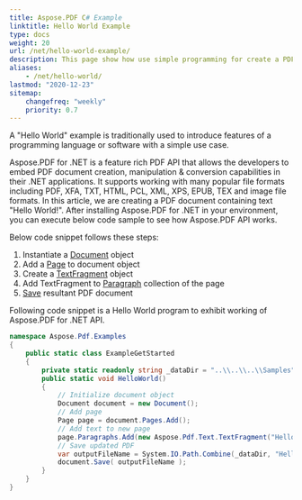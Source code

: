 ```yaml
---
title: Aspose.PDF С# Example
linktitle: Hello World Example
type: docs
weight: 20
url: /net/hello-world-example/
description: This page show how use simple programming for create a PDF document containing text - Hello World.
aliases:
    - /net/hello-world/
lastmod: "2020-12-23"
sitemap:
    changefreq: "weekly"
    priority: 0.7
---
```


A "Hello World" example is traditionally used to introduce features of a programming language or software with a simple use case.

Aspose.PDF for .NET is a feature rich PDF API that allows the developers to embed PDF document creation, manipulation & conversion capabilities in their .NET applications. It supports working with many popular file formats including PDF, XFA, TXT, HTML, PCL, XML, XPS, EPUB, TEX and image file formats. In this article, we are creating a PDF document containing text "Hello World!". After installing Aspose.PDF for .NET in your environment, you can execute below code sample to see how Aspose.PDF API works.

Below code snippet follows these steps:

1. Instantiate a [Document](https://apireference.aspose.com/pdf/net/aspose.pdf/document) object
1. Add a [Page](https://apireference.aspose.com/pdf/net/aspose.pdf/page) to document object
1. Create a [TextFragment](https://apireference.aspose.com/pdf/net/aspose.pdf.text/textfragment) object
1. Add TextFragment to [Paragraph](https://apireference.aspose.com/pdf/net/aspose.pdf/page/properties/paragraphs) collection of the page
1. [Save](https://apireference.aspose.com/pdf/net/aspose.pdf.document/save/methods/4) resultant PDF document

Following code snippet is a Hello World program to exhibit working of Aspose.PDF for .NET API.

```csharp
namespace Aspose.Pdf.Examples
{
    public static class ExampleGetStarted
    {
        private static readonly string _dataDir = "..\\..\\..\\Samples";
        public static void HelloWorld()
        {
            // Initialize document object
            Document document = new Document();
            // Add page
            Page page = document.Pages.Add();
            // Add text to new page
            page.Paragraphs.Add(new Aspose.Pdf.Text.TextFragment("Hello World!"));
            // Save updated PDF
            var outputFileName = System.IO.Path.Combine(_dataDir, "HelloWorld_out.pdf");
            document.Save( outputFileName );
        }
    }
}
```
